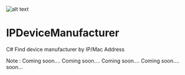 ![alt text](https://github.com/KravitzMC/IPDeviceManufacturer/blob/main/netthailand.png)

# IPDeviceManufacturer
C# Find device manufacturer by IP/Mac Address


Note : Coming soon....
Coming soon....
Coming soon....
Coming soon....
soon...

